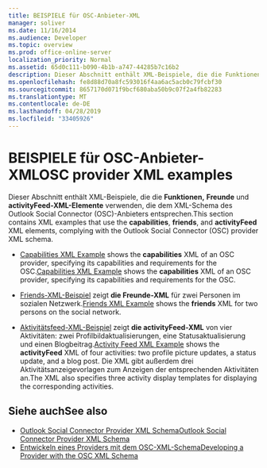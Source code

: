 ```yaml
---
title: BEISPIELE für OSC-Anbieter-XML
manager: soliver
ms.date: 11/16/2014
ms.audience: Developer
ms.topic: overview
ms.prod: office-online-server
localization_priority: Normal
ms.assetid: 65d0c111-b090-4b1b-a747-44285b7c16b2
description: Dieser Abschnitt enthält XML-Beispiele, die die Funktionen, Freunde und activityFeed-XML-Elemente verwenden, die dem XML-Schema des Outlook Social Connector (OSC)-Anbieters entsprechen.
ms.openlocfilehash: fe8d88d70a8fc593016f4aa6ac5acb0c79fcbf30
ms.sourcegitcommit: 8657170d071f9bcf680aba50b9c07f2a4fb82283
ms.translationtype: MT
ms.contentlocale: de-DE
ms.lasthandoff: 04/28/2019
ms.locfileid: "33405926"
---
```

# <a name="osc-provider-xml-examples"></a><span data-ttu-id="2d13d-103">BEISPIELE für OSC-Anbieter-XML</span><span class="sxs-lookup"><span data-stu-id="2d13d-103">OSC provider XML examples</span></span>

<span data-ttu-id="2d13d-104">Dieser Abschnitt enthält XML-Beispiele, die die **Funktionen,** **Freunde** und **activityFeed-XML-Elemente** verwenden, die dem XML-Schema des Outlook Social Connector (OSC)-Anbieters entsprechen.</span><span class="sxs-lookup"><span data-stu-id="2d13d-104">This section contains XML examples that use the **capabilities**, **friends**, and **activityFeed** XML elements, complying with the Outlook Social Connector (OSC) provider XML schema.</span></span> 
  
- <span data-ttu-id="2d13d-105">[Capabilities XML Example](capabilities-xml-example.md) shows the **capabilities** XML of an OSC provider, specifying its capabilities and requirements for the OSC.</span><span class="sxs-lookup"><span data-stu-id="2d13d-105">[Capabilities XML Example](capabilities-xml-example.md) shows the **capabilities** XML of an OSC provider, specifying its capabilities and requirements for the OSC.</span></span> 
    
- <span data-ttu-id="2d13d-106">[Friends-XML-Beispiel](friends-xml-example.md) zeigt **die Freunde-XML** für zwei Personen im sozialen Netzwerk.</span><span class="sxs-lookup"><span data-stu-id="2d13d-106">[Friends XML Example](friends-xml-example.md) shows the **friends** XML for two persons on the social network.</span></span> 
    
- <span data-ttu-id="2d13d-107">[Aktivitätsfeed-XML-Beispiel](activity-feed-xml-example.md) zeigt **die activityFeed-XML** von vier Aktivitäten: zwei Profilbildaktualisierungen, eine Statusaktualisierung und einen Blogbeitrag.</span><span class="sxs-lookup"><span data-stu-id="2d13d-107">[Activity Feed XML Example](activity-feed-xml-example.md) shows the **activityFeed** XML of four activities: two profile picture updates, a status update, and a blog post.</span></span> <span data-ttu-id="2d13d-108">Die XML gibt außerdem drei Aktivitätsanzeigevorlagen zum Anzeigen der entsprechenden Aktivitäten an.</span><span class="sxs-lookup"><span data-stu-id="2d13d-108">The XML also specifies three activity display templates for displaying the corresponding activities.</span></span> 
    
## <a name="see-also"></a><span data-ttu-id="2d13d-109">Siehe auch</span><span class="sxs-lookup"><span data-stu-id="2d13d-109">See also</span></span>

- [<span data-ttu-id="2d13d-110">Outlook Social Connector Provider XML Schema</span><span class="sxs-lookup"><span data-stu-id="2d13d-110">Outlook Social Connector Provider XML Schema</span></span>](outlook-social-connector-provider-xml-schema.md)
- [<span data-ttu-id="2d13d-111">Entwickeln eines Providers mit dem OSC-XML-Schema</span><span class="sxs-lookup"><span data-stu-id="2d13d-111">Developing a Provider with the OSC XML Schema</span></span>](developing-a-provider-with-the-osc-xml-schema.md)


